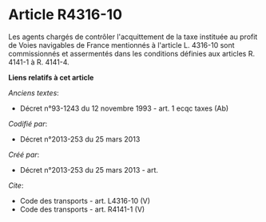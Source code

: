# Article R4316-10

Les agents chargés de contrôler l'acquittement de la taxe instituée au profit de Voies navigables de France mentionnés à
l'article L. 4316-10 sont commissionnés et assermentés dans les conditions définies aux articles R. 4141-1 à R. 4141-4.

**Liens relatifs à cet article**

_Anciens textes_:

  - Décret n°93-1243 du 12 novembre 1993 - art. 1 ecqc taxes (Ab)

_Codifié par_:

  - Décret n°2013-253 du 25 mars 2013

_Créé par_:

  - Décret n°2013-253 du 25 mars 2013 - art.

_Cite_:

  - Code des transports - art. L4316-10 (V)
  - Code des transports - art. R4141-1 (V)
